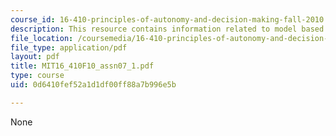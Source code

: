 ```yaml
---
course_id: 16-410-principles-of-autonomy-and-decision-making-fall-2010
description: This resource contains information related to model based diagnosis.
file_location: /coursemedia/16-410-principles-of-autonomy-and-decision-making-fall-2010/0d6410fef52a1d1df00ff88a7b996e5b_MIT16_410F10_assn07_1.pdf
file_type: application/pdf
layout: pdf
title: MIT16_410F10_assn07_1.pdf
type: course
uid: 0d6410fef52a1d1df00ff88a7b996e5b

---
```

None